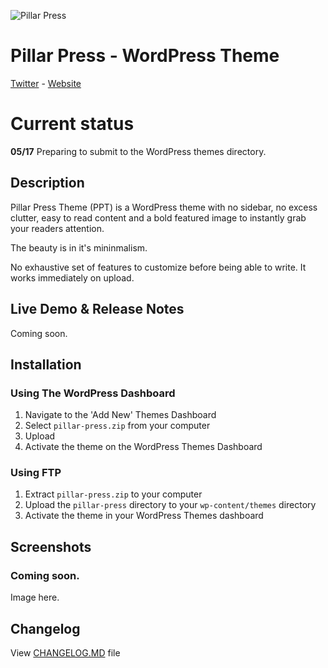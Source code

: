 ![Pillar Press](http://pillar.press/assets/img/pillar-press-icon.png)

# Pillar Press - WordPress Theme
[Twitter](https://twitter.com/PillarPress) - [Website](http://pillar.press)

# Current status

**05/17** Preparing to submit to the WordPress themes directory.

## Description

Pillar Press Theme (PPT) is a WordPress theme with no sidebar, no excess clutter, easy to read content and a bold featured image to instantly grab your readers attention.

The beauty is in it's mininmalism.

No exhaustive set of features to customize before being able to write. It works immediately on upload.

## Live Demo &amp; Release Notes

Coming soon.

## Installation

### Using The WordPress Dashboard

1. Navigate to the 'Add New' Themes Dashboard
1. Select `pillar-press.zip` from your computer
1. Upload
1. Activate the theme on the WordPress Themes Dashboard

### Using FTP

1. Extract `pillar-press.zip` to your computer
1. Upload the `pillar-press` directory to your `wp-content/themes` directory
1. Activate the theme in your WordPress Themes dashboard

## Screenshots

### Coming soon.

Image here.

## Changelog

View [CHANGELOG.MD](https://github.com/pillarpress/pillar-press-theme/blob/master/CHANGELOG.md) file
